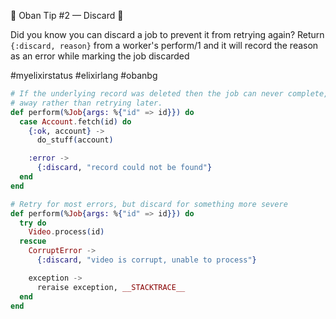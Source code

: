 💎 Oban Tip #2 — Discard 💎

Did you know you can discard a job to prevent it from retrying again? Return `{:discard, reason}` from a worker's perform/1 and it will record the reason as an error while marking the job discarded

#myelixirstatus #elixirlang #obanbg

```elixir
# If the underlying record was deleted then the job can never complete, discard it right
# away rather than retrying later.
def perform(%Job{args: %{"id" => id}}) do
  case Account.fetch(id) do
    {:ok, account} ->
      do_stuff(account)

    :error ->
      {:discard, "record could not be found"}
  end
end

# Retry for most errors, but discard for something more severe
def perform(%Job{args: %{"id" => id}}) do
  try do
    Video.process(id)
  rescue
    CorruptError ->
      {:discard, "video is corrupt, unable to process"}

    exception ->
      reraise exception, __STACKTRACE__
  end
end
```
